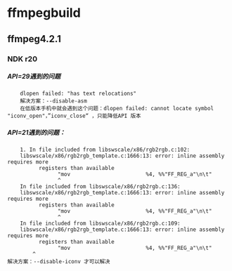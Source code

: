 # ffmpegbuild

## ffmpeg4.2.1
### NDK r20
##### API=29遇到的问题
		dlopen failed: "has text relocations"
		解决方案：--disable-asm 
		在低版本手机中就会遇到这个问题：dlopen failed: cannot locate symbol "iconv_open"，”iconv_close“ ，只能降低API 版本

##### API=21遇到的问题：
		1. In file included from libswscale/x86/rgb2rgb.c:102: 
		libswscale/x86/rgb2rgb_template.c:1666:13: error: inline assembly requires more 
		      registers than available 
		            "mov                        %4, %%"FF_REG_a"\n\t" 
		            ^ 
		In file included from libswscale/x86/rgb2rgb.c:136: 
		libswscale/x86/rgb2rgb_template.c:1666:13: error: inline assembly requires more 
		      registers than available 
		            "mov                        %4, %%"FF_REG_a"\n\t" 
		            ^ 
		In file included from libswscale/x86/rgb2rgb.c:109: 
		libswscale/x86/rgb2rgb_template.c:1666:13: error: inline assembly requires more 
		      registers than available 
		            "mov                        %4, %%"FF_REG_a"\n\t" 
            ^ 
	解决方案：--disable-iconv 才可以解决
